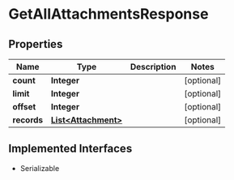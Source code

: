 

# GetAllAttachmentsResponse


## Properties

| Name | Type | Description | Notes |
|------------ | ------------- | ------------- | -------------|
|**count** | **Integer** |  |  [optional] |
|**limit** | **Integer** |  |  [optional] |
|**offset** | **Integer** |  |  [optional] |
|**records** | [**List&lt;Attachment&gt;**](Attachment.md) |  |  [optional] |


## Implemented Interfaces

* Serializable



